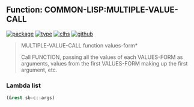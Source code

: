 ## Function: COMMON-LISP:MULTIPLE-VALUE-CALL
[![package](https://img.shields.io/badge/Package-COMMON--LISP-5f9ea0.svg?style=social&colorA=999999)](../) [![type](https://img.shields.io/badge/Type-Function-5f9ea0.svg?style=social&colorA=999999)](../#function) [![clhs](https://img.shields.io/badge/CLHS-MULTIPLE--VALUE--CALL-5f9ea0.svg?style=social&colorA=999999)](http://www.lispworks.com/documentation/HyperSpec/Body/s_multip.htm) [![github](https://img.shields.io/badge/GitHub-View_the_source-5f9ea0.svg?style=social&colorA=999999&logo=github)](https://github.com/sbcl/sbcl/blob/master/src/compiler/info-functions.lisp/) 

> MULTIPLE-VALUE-CALL function values-form*
> 
> Call FUNCTION, passing all the values of each VALUES-FORM as arguments,
> values from the first VALUES-FORM making up the first argument, etc.

### Lambda list
```cl
(&rest sb-c::args)
```
